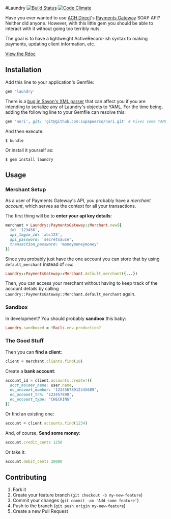 #Laundry [![Build Status](https://secure.travis-ci.org/supapuerco/laundry.png)](http://travis-ci.org/supapuerco/laundry) [![Code Climate](https://codeclimate.com/badge.png)](https://codeclimate.com/github/supapuerco/laundry)

Have you ever wanted to use [ACH Direct](http://www.achdirect.com)'s [Payments Gateway](http://paymentsgateway.com) SOAP API? Neither did anyone. However, with this little gem you should be able to interact with it without going too terribly nuts.

The goal is to have a lightweight ActiveRecord-ish syntax to making payments, updating client information, etc.

[View the Rdoc](http://rdoc.info/github/supapuerco/laundry/master/frames)

## Installation

Add this line to your application's Gemfile:

```ruby
gem 'laundry'
```

There is a [bug in Savon's XML parser](https://github.com/rubiii/nori/issues/19) that can affect you if you are intending to serialize any of Laundry's objects to YAML. For the time being, adding the following line to your Gemfile can resolve this:

```ruby
gem 'nori', git: 'git@github.com:supapuerco/nori.git' # Fixes some YAML serialization issues.
```

And then execute:

    $ bundle

Or install it yourself as:

    $ gem install laundry

## Usage

### Merchant Setup

As a user of Payments Gateway's API, you probably have a *merchant account*, which serves as the context for all your transactions. 

The first thing will be to **enter your api key details**:

```ruby
merchant = Laundry::PaymentsGateway::Merchant.new({
  id: '123456', 
  api_login_id: 'abc123', 
  api_password: 'secretsauce', 
  transaction_password: 'moneymoneymoney'
})
```

Since you probably just have the one account you can store that by using `default_merchant` instead of `new`:

```ruby
Laundry::PaymentsGateway::Merchant.default_merchant({...})
```

Then, you can access your merchant without having to keep track of the account details by calling `Laundry::PaymentsGateway::Merchant.default_merchant` again.

### Sandbox

In development? You should probably **sandbox** this baby:

```ruby
Laundry.sandboxed = !Rails.env.production?
```

### The Good Stuff

Then you can **find a client**:

```ruby
client = merchant.clients.find(10)
```

Create a **bank account**:

```ruby
account_id = client.accounts.create!({
  acct_holder_name: user.name,
  ec_account_number: '12345678912345689', 
  ec_account_trn: '123457890',
  ec_account_type: "CHECKING"
})
```

Or find an existing one:

```ruby
account = client.accounts.find(1234)
```

And, of course, **Send some money**:
```ruby
account.credit_cents 1250
```

Or take it:

```ruby
account.debit_cents 20000
```

## Contributing

1. Fork it
2. Create your feature branch (`git checkout -b my-new-feature`)
3. Commit your changes (`git commit -am 'Add some feature'`)
4. Push to the branch (`git push origin my-new-feature`)
5. Create a new Pull Request
